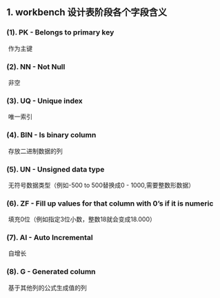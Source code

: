 ## 1. workbench 设计表阶段各个字段含义

### (1). PK - Belongs to primary key 

​		作为主键

### (2). NN - Not Null 

​		非空

### (3). UQ - Unique index 

​		唯一索引

### (4). BIN - Is binary column 

​		存放二进制数据的列

### (5). UN - Unsigned data type 

​		无符号数据类型（例如-500 to 500替换成0 - 1000,需要整数形数据）

### (6). ZF - Fill up values for that column with 0’s if it is numeric 

​		填充0位（例如指定3位小数，整数18就会变成18.000）

### (7). AI - Auto Incremental 

​		自增长

### (8). G - Generated column 

​		基于其他列的公式生成值的列
